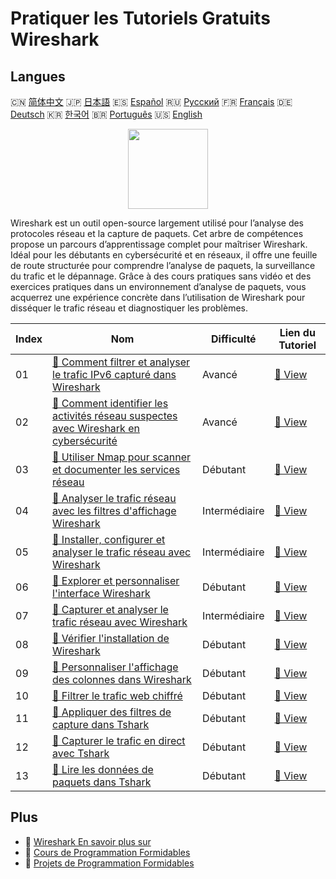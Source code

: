 # Pratiquer les Tutoriels Gratuits Wireshark

## Langues

🇨🇳 [简体中文](README_zh.md) 🇯🇵 [日本語](README_ja.md) 🇪🇸 [Español](README_es.md) 🇷🇺 [Русский](README_ru.md) 🇫🇷 [Français](README_fr.md) 🇩🇪 [Deutsch](README_de.md) 🇰🇷 [한국어](README_ko.md) 🇧🇷 [Português](README_pt.md) 🇺🇸 [English](README.md) 

<div align="center">
<img width="128px" src="https://file.labex.io/path/OuFutztV2dPZ.png">
</div>

Wireshark est un outil open-source largement utilisé pour l’analyse des protocoles réseau et la capture de paquets. Cet arbre de compétences propose un parcours d’apprentissage complet pour maîtriser Wireshark. Idéal pour les débutants en cybersécurité et en réseaux, il offre une feuille de route structurée pour comprendre l’analyse de paquets, la surveillance du trafic et le dépannage. Grâce à des cours pratiques sans vidéo et des exercices pratiques dans un environnement d’analyse de paquets, vous acquerrez une expérience concrète dans l’utilisation de Wireshark pour disséquer le trafic réseau et diagnostiquer les problèmes.

|   Index | Nom                                                                                                                                                                                                                   | Difficulté    | Lien du Tutoriel                                                                                                                         |
|---------|-----------------------------------------------------------------------------------------------------------------------------------------------------------------------------------------------------------------------|---------------|------------------------------------------------------------------------------------------------------------------------------------------|
|      01 | [📖 Comment filtrer et analyser le trafic IPv6 capturé dans Wireshark](https://labex.io/fr/tutorials/wireshark-how-to-filter-and-analyze-captured-ipv6-traffic-in-wireshark-414835)                                   | Avancé        | [🔗 View](https://labex.io/fr/tutorials/wireshark-how-to-filter-and-analyze-captured-ipv6-traffic-in-wireshark-414835)                   |
|      02 | [📖 Comment identifier les activités réseau suspectes avec Wireshark en cybersécurité](https://labex.io/fr/tutorials/wireshark-how-to-identify-suspicious-network-activities-using-wireshark-in-cybersecurity-415497) | Avancé        | [🔗 View](https://labex.io/fr/tutorials/wireshark-how-to-identify-suspicious-network-activities-using-wireshark-in-cybersecurity-415497) |
|      03 | [📖 Utiliser Nmap pour scanner et documenter les services réseau](https://labex.io/fr/tutorials/nmap-use-nmap-to-scan-and-document-network-services-415932)                                                           | Débutant      | [🔗 View](https://labex.io/fr/tutorials/nmap-use-nmap-to-scan-and-document-network-services-415932)                                      |
|      04 | [📖 Analyser le trafic réseau avec les filtres d'affichage Wireshark](https://labex.io/fr/tutorials/wireshark-analyze-network-traffic-with-wireshark-display-filters-415944)                                          | Intermédiaire | [🔗 View](https://labex.io/fr/tutorials/wireshark-analyze-network-traffic-with-wireshark-display-filters-415944)                         |
|      05 | [📖 Installer, configurer et analyser le trafic réseau avec Wireshark](https://labex.io/fr/tutorials/wireshark-install-configure-and-analyze-network-traffic-with-wireshark-415947)                                   | Intermédiaire | [🔗 View](https://labex.io/fr/tutorials/wireshark-install-configure-and-analyze-network-traffic-with-wireshark-415947)                   |
|      06 | [📖 Explorer et personnaliser l'interface Wireshark](https://labex.io/fr/tutorials/wireshark-explore-and-customize-wireshark-interface-415949)                                                                        | Débutant      | [🔗 View](https://labex.io/fr/tutorials/wireshark-explore-and-customize-wireshark-interface-415949)                                      |
|      07 | [📖 Capturer et analyser le trafic réseau avec Wireshark](https://labex.io/fr/tutorials/wireshark-capture-and-analyze-network-traffic-with-wireshark-415956)                                                          | Intermédiaire | [🔗 View](https://labex.io/fr/tutorials/wireshark-capture-and-analyze-network-traffic-with-wireshark-415956)                             |
|      08 | [📖 Vérifier l'installation de Wireshark](https://labex.io/fr/tutorials/wireshark-verify-wireshark-installation-548783)                                                                                               | Débutant      | [🔗 View](https://labex.io/fr/tutorials/wireshark-verify-wireshark-installation-548783)                                                  |
|      09 | [📖 Personnaliser l'affichage des colonnes dans Wireshark](https://labex.io/fr/tutorials/wireshark-customize-wireshark-column-display-548785)                                                                         | Débutant      | [🔗 View](https://labex.io/fr/tutorials/wireshark-customize-wireshark-column-display-548785)                                             |
|      10 | [📖 Filtrer le trafic web chiffré](https://labex.io/fr/tutorials/wireshark-filter-encrypted-web-traffic-548806)                                                                                                       | Débutant      | [🔗 View](https://labex.io/fr/tutorials/wireshark-filter-encrypted-web-traffic-548806)                                                   |
|      11 | [📖 Appliquer des filtres de capture dans Tshark](https://labex.io/fr/tutorials/wireshark-apply-capture-filters-in-tshark-548914)                                                                                     | Débutant      | [🔗 View](https://labex.io/fr/tutorials/wireshark-apply-capture-filters-in-tshark-548914)                                                |
|      12 | [📖 Capturer le trafic en direct avec Tshark](https://labex.io/fr/tutorials/wireshark-capture-live-traffic-in-tshark-548916)                                                                                          | Débutant      | [🔗 View](https://labex.io/fr/tutorials/wireshark-capture-live-traffic-in-tshark-548916)                                                 |
|      13 | [📖 Lire les données de paquets dans Tshark](https://labex.io/fr/tutorials/wireshark-read-packet-data-in-tshark-548937)                                                                                               | Débutant      | [🔗 View](https://labex.io/fr/tutorials/wireshark-read-packet-data-in-tshark-548937)                                                     |

## Plus

- 🔗 [Wireshark En savoir plus sur](https://labex.io/fr/skilltrees/wireshark)
- 🔗 [Cours de Programmation Formidables](https://github.com/labex-labs/awesome-programming-courses)
- 🔗 [Projets de Programmation Formidables](https://github.com/labex-labs/awesome-programming-projects)

